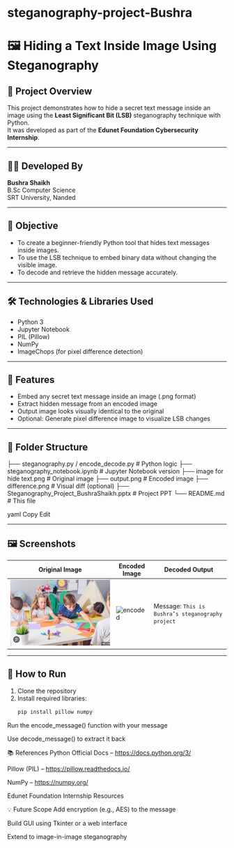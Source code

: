 # steganography-project-Bushra
# 🖼️ Hiding a Text Inside Image Using Steganography

## 🔐 Project Overview
This project demonstrates how to hide a secret text message inside an image using the **Least Significant Bit (LSB)** steganography technique with Python.  
It was developed as part of the **Edunet Foundation Cybersecurity Internship**.

---

## 👩‍💻 Developed By
**Bushra Shaikh**  
B.Sc Computer Science  
SRT University, Nanded

---

## 🧠 Objective
- To create a beginner-friendly Python tool that hides text messages inside images.
- To use the LSB technique to embed binary data without changing the visible image.
- To decode and retrieve the hidden message accurately.

---

## 🛠️ Technologies & Libraries Used
- Python 3  
- Jupyter Notebook  
- PIL (Pillow)  
- NumPy  
- ImageChops (for pixel difference detection)

---

## 🚀 Features
- Embed any secret text message inside an image (.png format)
- Extract hidden message from an encoded image
- Output image looks visually identical to the original
- Optional: Generate pixel difference image to visualize LSB changes

---

## 📁 Folder Structure
├── steganography.py / encode_decode.py # Python logic
├── steganography_notebook.ipynb # Jupyter Notebook version
├── image for hide text.png # Original image
├── output.png # Encoded image
├── difference.png # Visual diff (optional)
├── Steganography_Project_BushraShaikh.pptx # Project PPT
└── README.md # This file

yaml
Copy
Edit

---

## 🖼️ Screenshots
| Original Image | Encoded Image | Decoded Output |
|----------------|----------------|----------------|
| ![original](./image%20for%20hide%20text.png) | ![encoded](./output.png) | Message: `This is Bushra’s steganography project` |

---

## 📌 How to Run
1. Clone the repository
2. Install required libraries:
   ```bash
   pip install pillow numpy
Run the encode_message() function with your message

Use decode_message() to extract it back

📚 References
Python Official Docs – https://docs.python.org/3/

Pillow (PIL) – https://pillow.readthedocs.io/

NumPy – https://numpy.org/

Edunet Foundation Internship Resources

💡 Future Scope
Add encryption (e.g., AES) to the message

Build GUI using Tkinter or a web interface

Extend to image-in-image steganography

